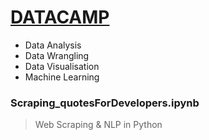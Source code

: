 # **[DATACAMP](https://www.datacamp.com)**
- Data Analysis
- Data Wrangling
- Data Visualisation 
- Machine Learning


### **Scraping_quotesForDevelopers.ipynb**
>Web Scraping & NLP in Python

